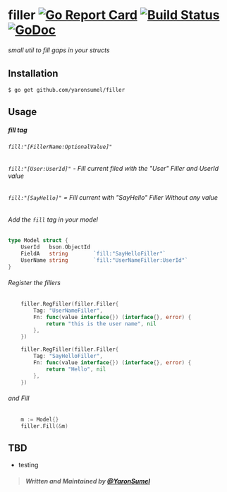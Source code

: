 # filler [![Go Report Card](https://goreportcard.com/badge/github.com/yaronsumel/filler)](https://goreportcard.com/report/github.com/yaronsumel/filler) [![Build Status](https://travis-ci.org/yaronsumel/grapes.svg?branch=master)](https://travis-ci.org/yaronsumel/grapes) [![GoDoc](https://godoc.org/github.com/yaronsumel/filler?status.svg)](https://godoc.org/github.com/yaronsumel/filler)
###### small util to fill gaps in your structs 

Installation
------
```bash
$ go get github.com/yaronsumel/filler
```

Usage
------

##### fill tag

###### `fill:"[FillerName:OptionalValue]"`
###### `fill:"[User:UserId]"` - Fill current filed with the "User" Filler and UserId value
###### `fill:"[SayHello]"` = Fill current with "SayHello" Filler Without any value 


###### Add the `fill` tag in your model
```go
type Model struct {
	UserId   bson.ObjectId 
	FieldA   string        `fill:"SayHelloFiller"`
	UserName string        `fill:"UserNameFiller:UserId"`
}
```
###### Register the fillers
```go
	filler.RegFiller(filler.Filler{
		Tag: "UserNameFiller",
		Fn: func(value interface{}) (interface{}, error) {
			return "this is the user name", nil
		},
	})

	filler.RegFiller(filler.Filler{
		Tag: "SayHelloFiller",
		Fn: func(value interface{}) (interface{}, error) {
			return "Hello", nil
		},
	})
```

###### and Fill
```go
	m := Model{}
	filler.Fill(&m)
```

TBD
------
* testing

> ##### Written and Maintained by [@YaronSumel](https://twitter.com/yaronsumel) #####
